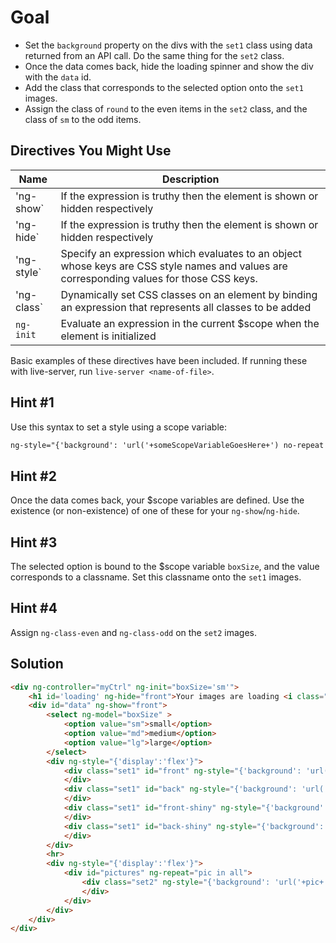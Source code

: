 # Goal
- Set the `background` property on the divs with the `set1` class using data returned from an API call. Do the same thing for the `set2` class. 
- Once the data comes back, hide the loading spinner and show the div with the `data` id. 
- Add the class that corresponds to the selected option onto the `set1` images.
-  Assign the class of `round` to the even items in the `set2` class, and the class of `sm` to the odd items.


## Directives You Might Use
| Name | Description |
| ---- | ----------- |
|'ng-show`| If the expression is truthy then the element is shown or hidden respectively |
|'ng-hide`| If the expression is truthy then the element is shown or hidden respectively |
|'ng-style`| Specify an expression which evaluates to an object whose keys are CSS style names and values are corresponding values for those CSS keys. |
|'ng-class`| Dynamically set CSS classes on an element by binding an expression that represents all classes to be added |
|`ng-init`| Evaluate an expression in the current $scope when the element is initialized |

Basic examples of these directives have been included. If running these with live-server, run `live-server <name-of-file>`.

## Hint #1
Use this syntax to set a style using a scope variable:
```html
ng-style="{'background': 'url('+someScopeVariableGoesHere+') no-repeat'}"
```

## Hint #2
Once the data comes back, your $scope variables are defined. Use the existence (or non-existence) of one of these for your `ng-show`/`ng-hide`.

## Hint #3
The selected option is bound to the $scope variable `boxSize`, and the value corresponds to a classname. Set this classname onto the `set1` images. 

## Hint #4
Assign `ng-class-even` and `ng-class-odd` on the `set2` images.

## Solution
```html
<div ng-controller="myCtrl" ng-init="boxSize='sm'">
	<h1 id='loading' ng-hide="front">Your images are loading <i class="fa fa-spin fa-spinner"></i></h1>
	<div id="data" ng-show="front">
		<select ng-model="boxSize" >
			<option value="sm">small</option>
			<option value="md">medium</option>
			<option value="lg">large</option>
		</select>
		<div ng-style="{'display':'flex'}">
			<div class="set1" id="front" ng-style="{'background': 'url('+front+') no-repeat'}" ng-class="boxSize">
			</div>
			<div class="set1" id="back" ng-style="{'background': 'url('+back+') no-repeat'}" ng-class="boxSize">
			</div>
			<div class="set1" id="front-shiny" ng-style="{'background': 'url('+frontShiny+') no-repeat'}" ng-class="boxSize">
			</div>
			<div class="set1" id="back-shiny" ng-style="{'background': 'url('+backShiny+') no-repeat'}" ng-class="boxSize">
			</div>
		</div>
		<hr>
		<div ng-style="{'display':'flex'}">
			<div id="pictures" ng-repeat="pic in all">
				<div class="set2" ng-style="{'background': 'url('+pic+') no-repeat'}" ng-class-even="'round'" ng-class-odd="'sm'">
				</div>
			</div>
		</div>
	</div>
</div>
```